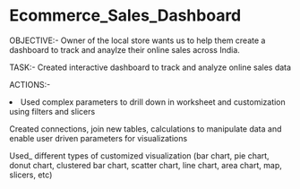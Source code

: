 # Ecommerce_Sales_Dashboard

OBJECTIVE:-
Owner of the local store wants us to help them create a dashboard to track and anaylze their online sales across India.

TASK:-
Created interactive dashboard to track and analyze online sales data


ACTIONS:-
<LI> Used complex parameters to drill down in worksheet and
customization using filters and slicers</LI>

Created connections, join new tables, calculations to manipulate
data and enable user driven parameters for visualizations

Used_ different types of customized
visualization (bar chart, pie chart, donut chart,
clustered bar chart, scatter chart, line chart,
area chart, map, slicers, etc)
